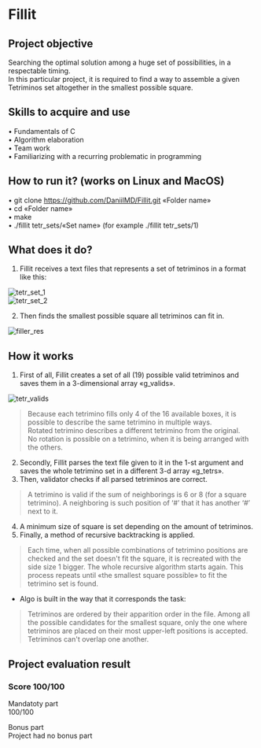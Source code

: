 # Fillit
## Project objective
  Searching the optimal solution among a huge set of possibilities, in a respectable timing.  
In this particular project, it is required to find a way to assemble a given Tetriminos set altogether in the smallest possible square.
## Skills to acquire and use
•	Fundamentals of C  
•	Algorithm elaboration  
•	Team work  
•	Familiarizing with a recurring problematic in programming  
## How to run it? (works on Linux and MacOS)
•	git clone https://github.com/DaniilMD/Fillit.git «Folder name»  
•	cd «Folder name»  
•	make  
•	./fillit tetr_sets/«Set name» (for example ./fillit tetr_sets/1)  

## What does it do?
1) Fillit receives a text files that represents a set of tetriminos in a format like this:  
  
![tetr_set_1](https://user-images.githubusercontent.com/48802453/89736151-fda69800-da6f-11ea-9dfa-7f66e9e555a0.png)  
![tetr_set_2](https://user-images.githubusercontent.com/48802453/89736108-be784700-da6f-11ea-9b79-f9ebc293e2e9.png)  
  
2) Then finds the smallest possible square all tetriminos can fit in.  
  
 ![filler_res](https://user-images.githubusercontent.com/48802453/89736213-6857d380-da70-11ea-9d07-50e82cb0d3fe.png)  
   
## How it works
1) First of all, Fillit creates a set of all (19) possible valid tetriminos and saves them in a 3-dimensional array «g_valids».  
  
![tetr_valids](https://user-images.githubusercontent.com/48802453/89736214-68f06a00-da70-11ea-808c-6b1c6226bc15.png)  
  
> Because each tetrimino fills only 4 of the 16 available boxes, it is possible to describe the same tetrimino in multiple ways.  
Rotated tetrimino describes a different tetrimino from the original.  
No rotation is possible on a tetrimino, when it is being arranged with the others.  
2) Secondly, Fillit parses the text file given to it in the 1-st argument and saves the whole tetrimino set in a different 3-d array «g_tetrs».  
3) Then, validator checks if all parsed tetriminos are correct.  
> A tetrimino is valid if the sum of neighborings is 6 or 8 (for a square tetrimino). A neighboring is such position of ‘#’ that it has another ‘#’ next to it.
4) A minimum size of square is set depending on the amount of tetriminos.  
5) Finally, a method of recursive backtracking is applied.  
> Each time, when all possible combinations of tetrimino positions are checked and the set doesn't fit the square, it is recreated with the side size 1 bigger. The whole recursive algorithm starts again. This process repeats until «the smallest square possible» to fit the tetrimino set is found.  
  
* Algo is built in the way that it corresponds the task:  
> Tetriminos are ordered by their apparition order in the file. Among all the possible candidates for the smallest square, only the one where tetriminos are placed on their most upper-left positions is accepted. Tetriminos can't overlap one another.  
## Project evaluation result  
### Score 100/100  
Mandatoty part  
100/100  
  
Bonus part  
Project had no bonus part
